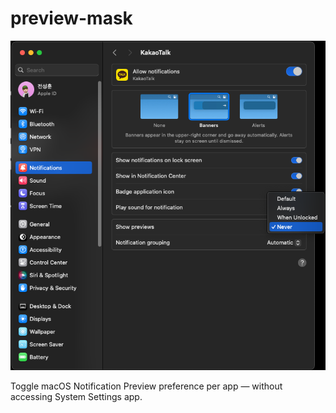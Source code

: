# preview-mask

![preview-mask](./doc/show-preview-in-system-settings.png)

Toggle macOS Notification Preview preference per app — without accessing System Settings app.
